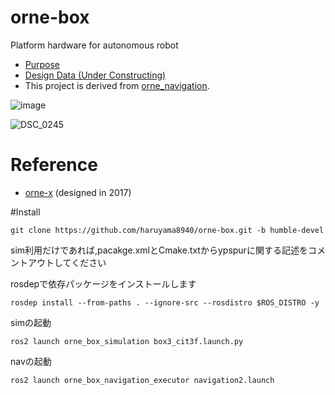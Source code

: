 # orne-box
Platform hardware for autonomous robot

* [Purpose](https://github.com/open-rdc/orne_box/wiki/Initial-Purpose)
* [Design Data (Under Constructing)](https://drive.google.com/drive/folders/1FTzKjHyfmug_UDPVUtk7wh9Z_zvEPqiV?usp=sharing)
* This project is derived from [orne_navigation](https://github.com/open-rdc/orne_navigation).

![image](https://user-images.githubusercontent.com/5755200/76318342-eb89c780-6320-11ea-900b-02a052fb53ae.png)

![DSC_0245](https://user-images.githubusercontent.com/5755200/80554308-b0923f00-8a07-11ea-80c8-d2e2097a1d2a.jpg)

# Reference
* [orne-x](https://drive.google.com/drive/folders/1ViINGsmbruIFg-iK9aN-tVQHTLGuMvhR?usp=sharing) (designed in 2017)

#Install
```
git clone https://github.com/haruyama8940/orne-box.git -b humble-devel
```
sim利用だけであれば,pacakge.xmlとCmake.txtからypspurに関する記述をコメントアウトしてください

rosdepで依存パッケージをインストールします
```
rosdep install --from-paths . --ignore-src --rosdistro $ROS_DISTRO -y
```

simの起動
```
ros2 launch orne_box_simulation box3_cit3f.launch.py
```
navの起動
```
ros2 launch orne_box_navigation_executor navigation2.launch
```

